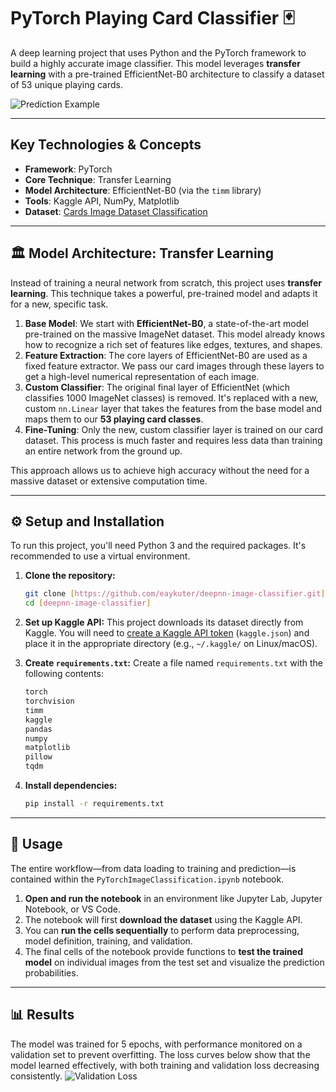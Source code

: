 # PyTorch Playing Card Classifier 🃏

A deep learning project that uses Python and the PyTorch framework to build a highly accurate image classifier. This model leverages **transfer learning** with a pre-trained EfficientNet-B0 architecture to classify a dataset of 53 unique playing cards.

![Prediction Example](https://imgur.com/a/LliFxb3)

---

## Key Technologies & Concepts

* **Framework**: PyTorch
* **Core Technique**: Transfer Learning
* **Model Architecture**: EfficientNet-B0 (via the `timm` library)
* **Tools**: Kaggle API, NumPy, Matplotlib
* **Dataset**: [Cards Image Dataset Classification](https://www.kaggle.com/datasets/gpiosenka/cards-image-datasetclassification)

---

## 🏛️ Model Architecture: Transfer Learning

Instead of training a neural network from scratch, this project uses **transfer learning**. This technique takes a powerful, pre-trained model and adapts it for a new, specific task.

1.  **Base Model**: We start with **EfficientNet-B0**, a state-of-the-art model pre-trained on the massive ImageNet dataset. This model already knows how to recognize a rich set of features like edges, textures, and shapes.
2.  **Feature Extraction**: The core layers of EfficientNet-B0 are used as a fixed feature extractor. We pass our card images through these layers to get a high-level numerical representation of each image.
3.  **Custom Classifier**: The original final layer of EfficientNet (which classifies 1000 ImageNet classes) is removed. It's replaced with a new, custom `nn.Linear` layer that takes the features from the base model and maps them to our **53 playing card classes**.
4.  **Fine-Tuning**: Only the new, custom classifier layer is trained on our card dataset. This process is much faster and requires less data than training an entire network from the ground up.

This approach allows us to achieve high accuracy without the need for a massive dataset or extensive computation time.

---

## ⚙️ Setup and Installation

To run this project, you'll need Python 3 and the required packages. It's recommended to use a virtual environment.

1.  **Clone the repository:**
    ```bash
    git clone [https://github.com/eaykuter/deepnn-image-classifier.git]
    cd [deepnn-image-classifier]
    ```

2.  **Set up Kaggle API:**
    This project downloads its dataset directly from Kaggle. You will need to [create a Kaggle API token](https://www.kaggle.com/docs/api) (`kaggle.json`) and place it in the appropriate directory (e.g., `~/.kaggle/` on Linux/macOS).

3.  **Create `requirements.txt`:**
    Create a file named `requirements.txt` with the following contents:
    ```txt
    torch
    torchvision
    timm
    kaggle
    pandas
    numpy
    matplotlib
    pillow
    tqdm
    ```

4.  **Install dependencies:**
    ```bash
    pip install -r requirements.txt
    ```

---

## 🚀 Usage

The entire workflow—from data loading to training and prediction—is contained within the `PyTorchImageClassification.ipynb` notebook.

1.  **Open and run the notebook** in an environment like Jupyter Lab, Jupyter Notebook, or VS Code.
2.  The notebook will first **download the dataset** using the Kaggle API.
3.  You can **run the cells sequentially** to perform data preprocessing, model definition, training, and validation.
4.  The final cells of the notebook provide functions to **test the trained model** on individual images from the test set and visualize the prediction probabilities.

---

## 📊 Results

The model was trained for 5 epochs, with performance monitored on a validation set to prevent overfitting. The loss curves below show that the model learned effectively, with both training and validation loss decreasing consistently.
![Validation Loss](https://imgur.com/a/eZqnO9T)
